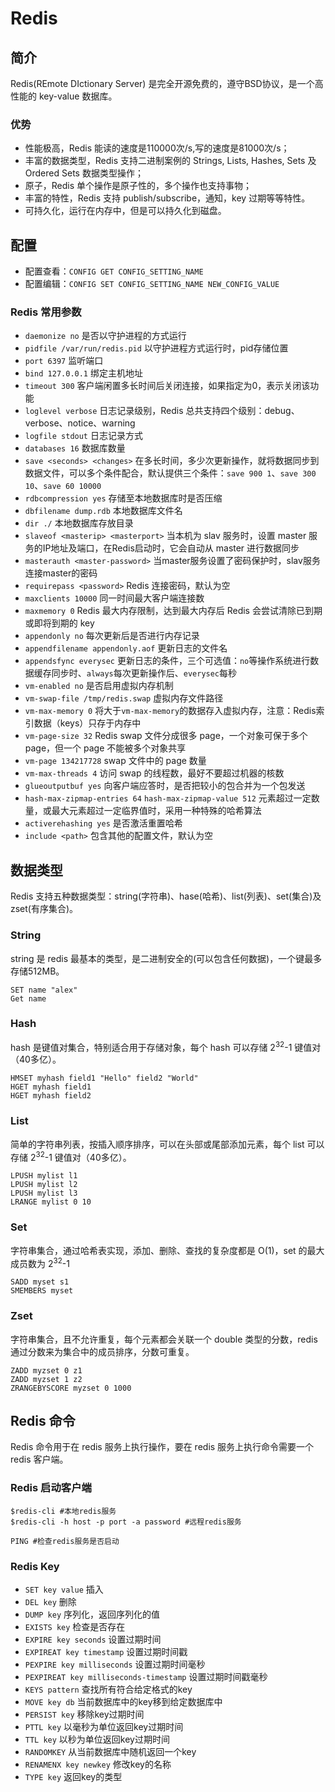 # Redis

## 简介
Redis(REmote DIctionary Server) 是完全开源免费的，遵守BSD协议，是一个高性能的 key-value 数据库。

### 优势
* 性能极高，Redis 能读的速度是110000次/s,写的速度是81000次/s；
* 丰富的数据类型，Redis 支持二进制案例的 Strings, Lists, Hashes, Sets 及 Ordered Sets 数据类型操作；
* 原子，Redis 单个操作是原子性的，多个操作也支持事物；
* 丰富的特性，Redis 支持 publish/subscribe，通知，key 过期等等特性。
* 可持久化，运行在内存中，但是可以持久化到磁盘。

## 配置
* 配置查看：`CONFIG GET CONFIG_SETTING_NAME`
* 配置编辑：`CONFIG SET CONFIG_SETTING_NAME NEW_CONFIG_VALUE`

### Redis 常用参数
* `daemonize no` 是否以守护进程的方式运行
* `pidfile /var/run/redis.pid` 以守护进程方式运行时，pid存储位置
* `port 6397` 监听端口
* `bind 127.0.0.1` 绑定主机地址
* `timeout 300` 客户端闲置多长时间后关闭连接，如果指定为0，表示关闭该功能
* `loglevel verbose` 日志记录级别，Redis 总共支持四个级别：debug、verbose、notice、warning
* `logfile stdout` 日志记录方式
* `databases 16` 数据库数量
* `save <seconds> <changes>` 在多长时间，多少次更新操作，就将数据同步到数据文件，可以多个条件配合，默认提供三个条件：`save 900 1`、`save 300 10`、`save 60 10000`
* `rdbcompression yes` 存储至本地数据库时是否压缩
* `dbfilename dump.rdb` 本地数据库文件名
* `dir ./` 本地数据库存放目录
* `slaveof <masterip> <masterport>` 当本机为 slav 服务时，设置 master 服务的IP地址及端口，在Redis启动时，它会自动从 master 进行数据同步
* `masterauth <master-password>` 当master服务设置了密码保护时，slav服务连接master的密码
* `requirepass <password>` Redis 连接密码，默认为空
* `maxclients 10000` 同一时间最大客户端连接数
* `maxmemory 0` Redis 最大内存限制，达到最大内存后 Redis 会尝试清除已到期或即将到期的 key
* `appendonly no` 每次更新后是否进行内存记录
* `appendfilename appendonly.aof` 更新日志的文件名
* `appendsfync everysec` 更新日志的条件，三个可选值：`no`等操作系统进行数据缓存同步时、`always`每次更新操作后、`everysec`每秒
* `vm-enabled no` 是否启用虚拟内存机制
* `vm-swap-file /tmp/redis.swap` 虚拟内存文件路径
* `vm-max-memory 0` 将大于`vm-max-memory`的数据存入虚拟内存，注意：Redis索引数据（keys）只存于内存中
* `vm-page-size 32` Redis swap 文件分成很多 page，一个对象可保于多个 page，但一个 page 不能被多个对象共享
* `vm-page 134217728` swap 文件中的 page 数量
* `vm-max-threads 4` 访问 swap 的线程数，最好不要超过机器的核数
* `glueoutputbuf yes` 向客户端应答时，是否把较小的包合并为一个包发送
* `hash-max-zipmap-entries 64` `hash-max-zipmap-value 512` 元素超过一定数量，或最大元素超过一定临界值时，采用一种特殊的哈希算法
* `activerehashing yes` 是否激活重置哈希
* `include <path>` 包含其他的配置文件，默认为空

## 数据类型
Redis 支持五种数据类型：string(字符串)、hase(哈希)、list(列表)、set(集合)及 zset(有序集合)。

### String
string 是 redis 最基本的类型，是二进制安全的(可以包含任何数据)，一个键最多存储512MB。  

```
SET name "alex"
Get name
```

### Hash
hash 是键值对集合，特别适合用于存储对象，每个 hash 可以存储 2<sup>32</sup>-1 键值对（40多亿）。

```
HMSET myhash field1 "Hello" field2 "World"
HGET myhash field1
HGET myhash field2
```

### List
简单的字符串列表，按插入顺序排序，可以在头部或尾部添加元素，每个 list 可以存储 2<sup>32</sup>-1 键值对（40多亿）。

```
LPUSH mylist l1
LPUSH mylist l2
LPUSH mylist l3
LRANGE mylist 0 10
```

### Set
字符串集合，通过哈希表实现，添加、删除、查找的复杂度都是 O(1)，set 的最大成员数为 2<sup>32</sup>-1

```
SADD myset s1
SMEMBERS myset
```

### Zset
字符串集合，且不允许重复，每个元素都会关联一个 double 类型的分数，redis 通过分数来为集合中的成员排序，分数可重复。

```
ZADD myzset 0 z1
ZADD myzset 1 z2
ZRANGEBYSCORE myzset 0 1000
```

## Redis 命令
Redis 命令用于在 redis 服务上执行操作，要在 redis 服务上执行命令需要一个 redis 客户端。
### Redis 启动客户端

```
$redis-cli #本地redis服务
$redis-cli -h host -p port -a password #远程redis服务
```
```
PING #检查redis服务是否启动
```

### Redis Key
* `SET key value` 插入
* `DEL key` 删除
* `DUMP key` 序列化，返回序列化的值
* `EXISTS key` 检查是否存在
* `EXPIRE key seconds` 设置过期时间 
* `EXPIREAT key timestamp` 设置过期时间戳
* `PEXPIRE key milliseconds` 设置过期时间毫秒
* `PEXPIREAT key milliseconds-timestamp` 设置过期时间戳毫秒
* `KEYS pattern` 查找所有符合给定格式的key
* `MOVE key db` 当前数据库中的key移到给定数据库中
* `PERSIST key` 移除key过期时间
* `PTTL key` 以毫秒为单位返回key过期时间
* `TTL key` 以秒为单位返回key过期时间
* `RANDOMKEY` 从当前数据库中随机返回一个key
* `RENAMENX key newkey` 修改key的名称
* `TYPE key` 返回key的类型

